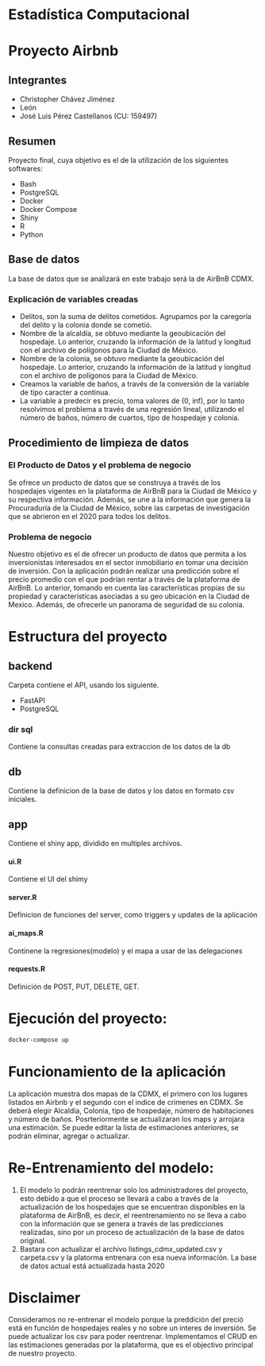 # Estadística Computacional 
# Proyecto Airbnb
## Integrantes
-	Christopher Chávez Jiménez
-	León
-	José Luis Pérez Castellanos (CU: 159497)

## Resumen

Proyecto final, cuya objetivo es el de la utilización de los siguientes softwares:
-	Bash
-	PostgreSQL
-	Docker
-	Docker Compose
-	Shiny
-	R
-   Python

## Base de datos

La base de datos que se analizará en este trabajo será la de AirBnB CDMX.

### Explicación de variables creadas

- Delitos, son la suma de delitos cometidos. Agrupamos por la caregoría del delito y la colonia donde se cometió.
- Nombre de la alcaldía, se obtuvo mediante la geoubicación del hospedaje. Lo anterior, cruzando la información de la latitud y longitud con el archivo de polígonos para la Ciudad de México.
- Nombre de la colonia, se obtuvo mediante la geoubicación del hospedaje. Lo anterior, cruzando la información de la latitud y longitud con el archivo de polígonos para la Ciudad de México.
- Creamos la variable de baños, a través de la conversión de la variable de tipo caracter a continua.
- La variable a predecir es precio, toma valores de (0, inf), por lo tanto resolvimos el problema a través de una regresión lineal, utilizando el número de baños, número de cuartos, tipo de hospedaje y colonia.

## Procedimiento de limpieza de datos


### El Producto de Datos y el problema de negocio

Se ofrece un producto de datos que se construya a través de los hospedajes vigentes en la plataforma de AirBnB para la Ciudad de México y su respectiva información. Además, se une a la información que genera la Procuraduría de la Ciudad de México, sobre las carpetas de investigación que se abrieron en el 2020 para todos los delitos.

### Problema de negocio 

Nuestro objetivo es el de ofrecer un producto de datos que permita a los inversionistas interesados en el sector inmobiliario en tomar una decisión de inversión. Con la aplicación podrán realizar una predicción sobre el precio promedio con el que podrían rentar a través de la plataforma de AirBnB. Lo anterior, tomando en cuenta las características propias de su propiedad y características asociadas a su geo ubicación en la Ciudad de Mexico. Además, de ofrecerle un panorama de seguridad de su colonia.


# Estructura del proyecto

## backend
Carpeta contiene el API, usando los siguiente.
- FastAPI
- PostgreSQL
### dir sql 
Contiene la consultas creadas para extraccion de los datos de la db

## db
Contiene la definicion de la base de datos y los datos en formato csv iniciales.

## app
Contiene el shiny app, dividido en multiples archivos. 
#### ui.R
Contiene el UI del shimy
#### server.R
Definicion de funciones del server, como triggers y updates de la aplicación

#### ai_maps.R 
Continene la regresiones(modelo) y el mapa a usar de las delegaciones

#### requests.R
Definición de POST, PUT, DELETE, GET.


# Ejecución del proyecto:

```bash
docker-compose up
```

# Funcionamiento de la aplicación 

La aplicación muestra dos mapas de la CDMX, el primero con los lugares listados en 
Airbnb y el segundo con el indice de crimenes en CDMX. 
Se deberá elegir  Alcaldia, Colonia, tipo de hospedaje, número de habitaciones y número de baños.
Posrteriormente se actualizaran los maps y arrojara una estimación.
Se puede editar la lista de estimaciones anteriores, se podrán eliminar, agregar o actualizar.


# Re-Entrenamiento del modelo:
1.	El modelo lo podrán reentrenar solo los administradores del proyecto, esto debido a que el proceso se llevará a cabo a través de la actualización de los hospedajes que se encuentran disponibles en la plataforma de AirBnB, es decir, el reentrenamiento no se lleva a cabo con la información que se genera  a través de las predicciones realizadas, sino por un proceso de actualización de la base de datos original.  
3.	Bastara con actualizar el archivo listings_cdmx_updated.csv y carpeta.csv y la platorma entrenara con esa nueva información. La base de datos actual está actualizada hasta 2020

# Disclaimer

Consideramos no re-entrenar el modelo porque la preddición del preció está en función de hospedajes reales y no sobre un interes de inversión. Se puede actualizar los csv para poder reentrenar. Implementamos el CRUD en las estimaciones generadas por la plataforma, que es el objectivo principal de nuestro proyecto.


